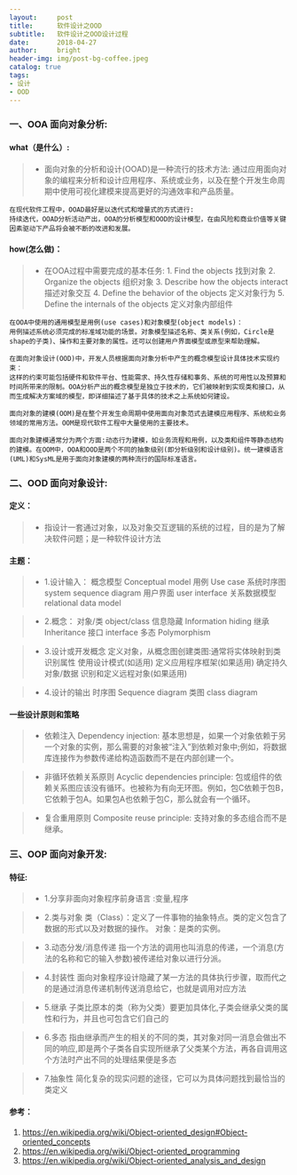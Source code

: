 ```yaml
---
layout:     post
title:      软件设计之OOD
subtitle:   软件设计之OOD设计过程
date:       2018-04-27
author:     bright
header-img: img/post-bg-coffee.jpeg
catalog: true
tags:
- 设计
- OOD
---
```


###  一、OOA 面向对象分析:

####  what（是什么）:

>- 面向对象的分析和设计(OOAD)是一种流行的技术方法:
	通过应用面向对象的编程来分析和设计应用程序、系统或业务，以及在整个开发生命周期中使用可视化建模来提高更好的沟通效率和产品质量。

	在现代软件工程中，OOAD最好是以迭代式和增量式的方式进行:
	持续迭代，OOAD分析活动产出，OOA的分析模型和OOD的设计模型，在由风险和商业价值等关键因素驱动下产品将会被不断的改进和发展。



#### how(怎么做)：


>- 在OOA过程中需要完成的基本任务:
	1.         Find the objects 找到对象
	2.         Organize the objects 组织对象
	3.         Describe how the objects interact 描述对象交互
	4.         Define the behavior of the objects  定义对象行为
	5.         Define the internals of the objects  定义对象内部组件

	在OOA中使用的通用模型是用例(use cases)和对象模型(object models)：
	用例描述系统必须完成的标准域功能的场景。对象模型描述名称、类关系(例如，Circle是shape的子类)、操作和主要对象的属性。还可以创建用户界面模型或原型来帮助理解。

	在面向对象设计(OOD)中，开发人员根据面向对象分析中产生的概念模型设计具体技术实现约束：
	这样的约束可能包括硬件和软件平台、性能需求、持久性存储和事务、系统的可用性以及预算和时间所带来的限制。OOA分析产出的概念模型是独立于技术的，它们被映射到实现类和接口，从而生成解决方案域的模型，即详细描述了基于具体的技术之上系统如何建设。

	面向对象的建模(OOM)是在整个开发生命周期中使用面向对象范式去建模应用程序、系统和业务领域的常用方法。OOM是现代软件工程中大量使用的主要技术。

	面向对象建模通常分为两个方面:动态行为建模，如业务流程和用例，以及类和组件等静态结构的建模。在OOM中，OOA和OOD是两个不同的抽象级别(即分析级别和设计级别)。统一建模语言(UML)和SysML是用于面向对象建模的两种流行的国际标准语言。


###  二、OOD 面向对象设计:

#### 定义：


>- 指设计一套通过对象，以及对象交互逻辑的系统的过程，目的是为了解决软件问题；是一种软件设计方法

####  主题：

>- 1.设计输入：
	概念模型 Conceptual model
	用例 Use case
	系统时序图 system sequence diagram
	用户界面  user interface
	关系数据模型 relational data model

>- 2.概念：
	对象/类  object/class
	信息隐藏  Information hiding
	继承   Inheritance
	接口   interface
	多态   Polymorphism

>- 3.设计或开发概念
	定义对象，从概念图创建类图:通常将实体映射到类
	识别属性
	使用设计模式(如适用)
	定义应用程序框架(如果适用)
	确定持久对象/数据
	识别和定义远程对象(如果适用)

>- 4.设计的输出
	时序图  Sequence diagram
	类图	  class diagram

#### 一些设计原则和策略
>- 依赖注入 Dependency injection:
基本思想是，如果一个对象依赖于另一个对象的实例，那么需要的对象被“注入”到依赖对象中;例如，将数据库连接作为参数传递给构造函数而不是在内部创建一个。

>- 非循环依赖关系原则 Acyclic dependencies principle:
包或组件的依赖关系图应该没有循环。也被称为有向无环图。例如，包C依赖于包B，它依赖于包A。如果包A也依赖于包C，那么就会有一个循环。

>- 复合重用原则 Composite reuse principle:
支持对象的多态组合而不是继承。




### 三、OOP 面向对象开发:

#### 特征:

>- 1.分享非面向对象程序前身语言 :变量,程序

>- 2.类与对象
	类（Class）：定义了一件事物的抽象特点。类的定义包含了数据的形式以及对数据的操作。
	对象：是类的实例。

>- 3.动态分发/消息传递
	指一个方法的调用也叫消息的传递，一个消息(方法的名称和它的输入参数)被传递给对象以进行分派。

>- 4.封装性
	面向对象程序设计隐藏了某一方法的具体执行步骤，取而代之的是通过消息传递机制传送消息给它，也就是调用对应方法

>- 5.继承
	子类比原本的类（称为父类）要更加具体化,子类会继承父类的属性和行为，并且也可包含它们自己的

>- 6.多态
	指由继承而产生的相关的不同的类，其对象对同一消息会做出不同的响应,即是两个子类各自实现所继承了父类某个方法，再各自调用这个方法时产出不同的处理结果便是多态

>- 7.抽象性
	简化复杂的现实问题的途径，它可以为具体问题找到最恰当的类定义



#### 参考：
1. https://en.wikipedia.org/wiki/Object-oriented_design#Object-oriented_concepts
2. https://en.wikipedia.org/wiki/Object-oriented_programming
3. https://en.wikipedia.org/wiki/Object-oriented_analysis_and_design
